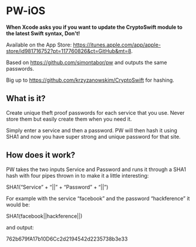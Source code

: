 # PW-iOS

__When Xcode asks you if you want to update the CryptoSwift module to the latest Swift syntax, Don't!__

Available on the App Store: https://itunes.apple.com/app/apple-store/id981716752?pt=117760826&ct=GitHub&mt=8.

Based on https://github.com/simontabor/pw and outputs the same passwords.

Big up to https://github.com/krzyzanowskim/CryptoSwift for hashing.

## What is it?

Create unique theft proof passwords for each service that you use. Never store them but easily create them when you need it.

Simply enter a service and then a password. PW will then hash it using SHA1 and now you have super strong and unique password for that site.

## How does it work?

PW takes the two inputs Service and Password and runs it through a SHA1 hash with four pipes thrown in to make it a little interesting:

SHA1(“Service” + “||” + “Password” + “||”)

For example with the service “facebook” and the password “hackference” it would be:

SHA1(facebook||hackference||)

and output:

762b679fA17b10D6Cc2d2194542d2235738b3e33